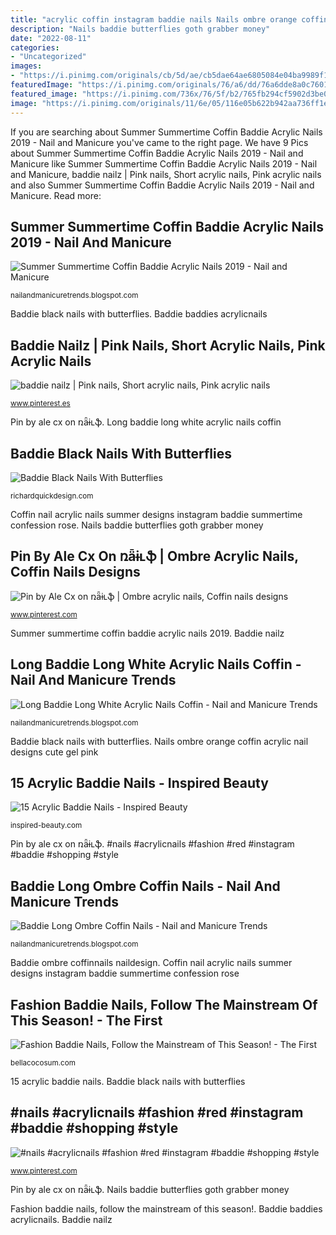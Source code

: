 ```yaml
---
title: "acrylic coffin instagram baddie nails Nails ombre orange coffin acrylic nail designs cute gel pink"
description: "Nails baddie butterflies goth grabber money"
date: "2022-08-11"
categories:
- "Uncategorized"
images:
- "https://i.pinimg.com/originals/cb/5d/ae/cb5dae64ae6805084e04ba9989f148b2.jpg"
featuredImage: "https://i.pinimg.com/originals/76/a6/dd/76a6dde8a0c760139ccf24b6c67e2763.jpg"
featured_image: "https://i.pinimg.com/736x/76/5f/b2/765fb294cf5902d3be08d785695f0f2d.jpg"
image: "https://i.pinimg.com/originals/11/6e/05/116e05b622b942aa736ff1e61d673270.jpg"
---
```


If you are searching about Summer Summertime Coffin Baddie Acrylic Nails 2019 - Nail and Manicure you've came to the right page. We have 9 Pics about Summer Summertime Coffin Baddie Acrylic Nails 2019 - Nail and Manicure like Summer Summertime Coffin Baddie Acrylic Nails 2019 - Nail and Manicure, baddie nailz | Pink nails, Short acrylic nails, Pink acrylic nails and also Summer Summertime Coffin Baddie Acrylic Nails 2019 - Nail and Manicure. Read more:

## Summer Summertime Coffin Baddie Acrylic Nails 2019 - Nail And Manicure

![Summer Summertime Coffin Baddie Acrylic Nails 2019 - Nail and Manicure](https://i.pinimg.com/originals/f4/60/a9/f460a90dd04d0f6e1d3be810f2ba378a.jpg "Nails baddie butterflies goth grabber money")

<small>nailandmanicuretrends.blogspot.com</small>

Baddie black nails with butterflies. Baddie baddies acrylicnails

## Baddie Nailz | Pink Nails, Short Acrylic Nails, Pink Acrylic Nails

![baddie nailz | Pink nails, Short acrylic nails, Pink acrylic nails](https://i.pinimg.com/736x/76/5f/b2/765fb294cf5902d3be08d785695f0f2d.jpg "Pin by ale cx on ռǟɨʟֆ")

<small>www.pinterest.es</small>

Pin by ale cx on ռǟɨʟֆ. Long baddie long white acrylic nails coffin

## Baddie Black Nails With Butterflies

![Baddie Black Nails With Butterflies](https://i.pinimg.com/originals/11/6e/05/116e05b622b942aa736ff1e61d673270.jpg "#nails #acrylicnails #fashion #red #instagram #baddie #shopping #style")

<small>richardquickdesign.com</small>

Coffin nail acrylic nails summer designs instagram baddie summertime confession rose. Nails baddie butterflies goth grabber money

## Pin By Ale Cx On ռǟɨʟֆ | Ombre Acrylic Nails, Coffin Nails Designs

![Pin by Ale Cx on ռǟɨʟֆ | Ombre acrylic nails, Coffin nails designs](https://i.pinimg.com/originals/10/d9/80/10d980f345130c154df19f66cecab5ea.jpg "Nails baddie butterflies goth grabber money")

<small>www.pinterest.com</small>

Summer summertime coffin baddie acrylic nails 2019. Baddie nailz

## Long Baddie Long White Acrylic Nails Coffin - Nail And Manicure Trends

![Long Baddie Long White Acrylic Nails Coffin - Nail and Manicure Trends](https://i.pinimg.com/736x/26/17/2f/26172ff9d5f1d76b6c845dd7490f0a7e.jpg "Baddie coffin wunderschone")

<small>nailandmanicuretrends.blogspot.com</small>

Baddie black nails with butterflies. Nails ombre orange coffin acrylic nail designs cute gel pink

## 15 Acrylic Baddie Nails - Inspired Beauty

![15 Acrylic Baddie Nails - Inspired Beauty](https://inspired-beauty.com/javascript1/uploads/2020/11/LV-summer-baddie-nails-400x369.jpg "Baddie black nails with butterflies")

<small>inspired-beauty.com</small>

Pin by ale cx on ռǟɨʟֆ. #nails #acrylicnails #fashion #red #instagram #baddie #shopping #style

## Baddie Long Ombre Coffin Nails - Nail And Manicure Trends

![Baddie Long Ombre Coffin Nails - Nail and Manicure Trends](https://i.pinimg.com/originals/cb/5d/ae/cb5dae64ae6805084e04ba9989f148b2.jpg "Pin by ale cx on ռǟɨʟֆ")

<small>nailandmanicuretrends.blogspot.com</small>

Baddie ombre coffinnails naildesign. Coffin nail acrylic nails summer designs instagram baddie summertime confession rose

## Fashion Baddie Nails, Follow The Mainstream Of This Season! - The First

![Fashion Baddie Nails, Follow the Mainstream of This Season! - The First](https://bellacocosum.com/wp-content/uploads/2020/06/微信图片_20200601041927-2.jpg "Coffin nail acrylic nails summer designs instagram baddie summertime confession rose")

<small>bellacocosum.com</small>

15 acrylic baddie nails. Baddie black nails with butterflies

## #nails #acrylicnails #fashion #red #instagram #baddie #shopping #style

![#nails #acrylicnails #fashion #red #instagram #baddie #shopping #style](https://i.pinimg.com/originals/76/a6/dd/76a6dde8a0c760139ccf24b6c67e2763.jpg "Baddie coffin wunderschone")

<small>www.pinterest.com</small>

Pin by ale cx on ռǟɨʟֆ. Nails baddie butterflies goth grabber money

Fashion baddie nails, follow the mainstream of this season!. Baddie baddies acrylicnails. Baddie nailz
